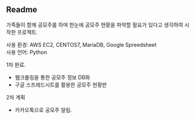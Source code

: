 ## Readme

가족들이 함께 공모주를 하며 한눈에 공모주 현황을 파악할 필요가 있다고 생각하여 시작한 프로젝트.

사용 환경: AWS EC2, CENTOS7, MariaDB, Google Spreedsheet  
사용 언어: Python

1차 완료.  
- 웹크롤링을 통한 공모주 정보 DB화
- 구글 스프레드시트를 활용한 공모주 현황판

2차 계획
- 카카오톡으로 공모주 알림.
